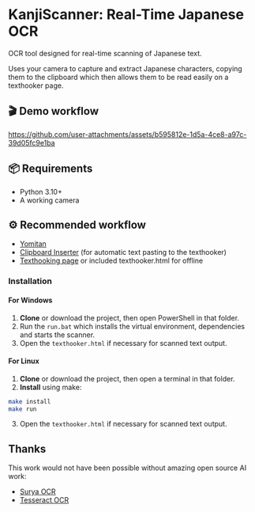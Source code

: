 # KanjiScanner: Real-Time Japanese OCR

OCR tool designed for real-time scanning of Japanese text. 

Uses your camera to capture and extract Japanese characters, copying them to the clipboard which then allows them to be read easily on a texthooker page.

## 🎬 Demo workflow

https://github.com/user-attachments/assets/b595812e-1d5a-4ce8-a97c-39d05fc9e1ba

## 📦 Requirements

- Python 3.10+
- A working camera

## ⚙️ Recommended workflow

- [Yomitan](https://github.com/yomidevs/yomitan)
- [Clipboard Inserter](https://chromewebstore.google.com/detail/clipboard-inserter/deahejllghicakhplliloeheabddjajm?hl=en-US) (for automatic text pasting to the texthooker)
- [Texthooking page](https://anacreondjt.gitlab.io/texthooker.html) or included texthooker.html for offline 

### Installation

#### For Windows

1. **Clone** or download the project, then open PowerShell in that folder.  
1. Run the `run.bat` which installs the virtual environment, dependencies and starts the scanner.
2. Open the `texthooker.html` if necessary for scanned text output.

#### For Linux

1. **Clone** or download the project, then open a terminal in that folder.  
2. **Install** using make:
```bash
make install  
make run       
```
3. Open the `texthooker.html` if necessary for scanned text output.

## Thanks

This work would not have been possible without amazing open source AI work:
- [Surya OCR](https://github.com/VikParuchuri/surya) 
- [Tesseract OCR](https://github.com/tesseract-ocr/tesseract)
